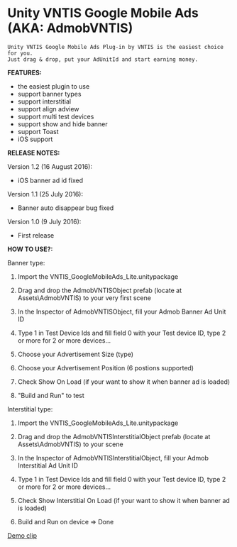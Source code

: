 Unity VNTIS Google Mobile Ads (AKA: AdmobVNTIS)
===============================================



    Unity VNTIS Google Mobile Ads Plug-in by VNTIS is the easiest choice for you. 
    Just drag & drop, put your AdUnitId and start earning money.

**FEATURES:**
* the easiest plugin to use
* support banner types
* support interstitial
* support align adview
* support multi test devices
* support show and hide banner
* support Toast
* iOS support

**RELEASE NOTES:**

Version 1.2 (16 August 2016):

* iOS banner ad id fixed

Version 1.1 (25 July 2016):

* Banner auto disappear bug fixed

Version 1.0 (9 July 2016):

* First release

**HOW TO USE?:**

Banner type:

1. Import the VNTIS_GoogleMobileAds_Lite.unitypackage

2. Drag and drop the AdmobVNTISObject prefab (locate at Assets\AdmobVNTIS\) to your very first scene

3. In the Inspector of AdmobVNTISObject, fill your Admob Banner Ad Unit ID

4. Type 1 in Test Device Ids and fill field 0 with your Test device ID, type 2 or more for 2 or more devices...

5. Choose your Advertisement Size (type)

6. Choose your Advertisement Position (6 postions supported)

7. Check Show On Load (if your want to show it when banner ad is loaded)

8. "Build and Run" to test

Interstitial type:

1. Import the VNTIS_GoogleMobileAds_Lite.unitypackage

2. Drag and drop the AdmobVNTISInterstitialObject prefab (locate at Assets\AdmobVNTIS\) to your scene

3. In the Inspector of AdmobVNTISInterstitialObject, fill your Admob Interstitial Ad Unit ID

4. Type 1 in Test Device Ids and fill field 0 with your Test device ID, type 2 or more for 2 or more devices...

5. Check Show Interstitial On Load (if your want to show it when banner ad is loaded)

6. Build and Run on device => Done

[Demo clip](https://www.youtube.com/watch?v=SwYnePRv7uk)
